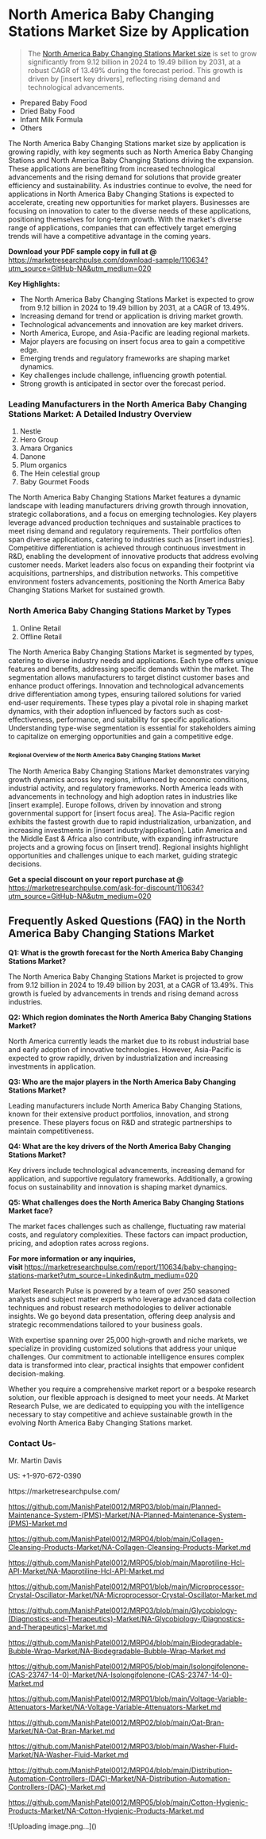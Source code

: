 <h1>North America Baby Changing Stations Market&nbsp;Size by Application</h1><blockquote><p>The <a href="https://marketresearchpulse.com/download-sample/110634?utm_source=GitHub-NA&amp;utm_medium=020">North America Baby Changing Stations Market size</a> is set to grow significantly from 9.12 billion in 2024 to 19.49 billion by 2031, at a robust CAGR of 13.49% during the forecast period. This growth is driven by [insert key drivers], reflecting rising demand and technological advancements.</p></blockquote><ul><li>Prepared Baby Food<li> Dried Baby Food<li> Infant Milk Formula<li> Others</li></ul><p>The North America Baby Changing Stations market size by application is growing rapidly, with key segments such as North America Baby Changing Stations and North America Baby Changing Stations driving the expansion. These applications are benefiting from increased technological advancements and the rising demand for solutions that provide greater efficiency and sustainability. As industries continue to evolve, the need for applications in North America Baby Changing Stations is expected to accelerate, creating new opportunities for market players. Businesses are focusing on innovation to cater to the diverse needs of these applications, positioning themselves for long-term growth. With the market's diverse range of applications, companies that can effectively target emerging trends will have a competitive advantage in the coming years.</p><p><strong>Download your PDF sample copy in full at @ </strong><a href="https://marketresearchpulse.com/download-sample/110634?utm_source=GitHub-NA&amp;utm_medium=020">https://marketresearchpulse.com/download-sample/110634?utm_source=GitHub-NA&amp;utm_medium=020</a></p><p><strong>Key Highlights: </strong></p><ul><li>The North America Baby Changing Stations Market is expected to grow from 9.12 billion in 2024 to 19.49 billion by 2031, at a CAGR of 13.49%.</li><li>Increasing demand for trend or application is driving market growth.</li><li>Technological advancements and innovation are key market drivers.</li><li>North America, Europe, and Asia-Pacific are leading regional markets.</li><li>Major players are focusing on insert focus area to gain a competitive edge.</li><li>Emerging trends and regulatory frameworks are shaping market dynamics.</li><li>Key challenges include challenge, influencing growth potential.</li><li>Strong growth is anticipated in sector over the forecast period.</li></ul><h3>Leading Manufacturers in the North America Baby Changing Stations Market: A Detailed Industry Overview</h3><ol><li>Nestle</li><li>Hero Group</li><li>Amara Organics</li><li>Danone</li><li>Plum organics</li><li>The Hein celestial group</li><li>Baby Gourmet Foods</li></ol><div class="flex max-w-full flex-col flex-grow"><div class="min-h-8 text-message flex w-full flex-col items-end gap-2 whitespace-normal break-words [.text-message+&amp;]:mt-5" dir="auto" data-message-author-role="assistant" data-message-id="fd8432e4-4910-450d-b182-61b7bfb0a01f" data-message-model-slug="gpt-4o"><div class="flex w-full flex-col gap-1 empty:hidden first:pt-[3px]"><div class="markdown prose w-full break-words dark:prose-invert light"><p>The North America Baby Changing Stations Market features a dynamic landscape with leading manufacturers driving growth through innovation, strategic collaborations, and a focus on emerging technologies. Key players leverage advanced production techniques and sustainable practices to meet rising demand and regulatory requirements. Their portfolios often span diverse applications, catering to industries such as [insert industries]. Competitive differentiation is achieved through continuous investment in R&amp;D, enabling the development of innovative products that address evolving customer needs. Market leaders also focus on expanding their footprint via acquisitions, partnerships, and distribution networks. This competitive environment fosters advancements, positioning the North America Baby Changing Stations Market for sustained growth.</p></div></div></div></div><h3>North America Baby Changing Stations Market by Types</h3><ol><li>Online Retail<li> Offline Retail</li></ol><div class="flex max-w-full flex-col flex-grow"><div class="min-h-8 text-message flex w-full flex-col items-end gap-2 whitespace-normal break-words [.text-message+&amp;]:mt-5" dir="auto" data-message-author-role="assistant" data-message-id="084470be-0bb7-4664-bddf-5156b4f41249" data-message-model-slug="gpt-4o-mini"><div class="flex w-full flex-col gap-1 empty:hidden first:pt-[3px]"><div class="markdown prose w-full break-words dark:prose-invert light"><p>The North America Baby Changing Stations Market is segmented by types, catering to diverse industry needs and applications. Each type offers unique features and benefits, addressing specific demands within the market. The segmentation allows manufacturers to target distinct customer bases and enhance product offerings. Innovation and technological advancements drive differentiation among types, ensuring tailored solutions for varied end-user requirements. These types play a pivotal role in shaping market dynamics, with their adoption influenced by factors such as cost-effectiveness, performance, and suitability for specific applications. Understanding type-wise segmentation is essential for stakeholders aiming to capitalize on emerging opportunities and gain a competitive edge.</p></div></div></div></div><h3><span style="font-size: 11px;">Regional Overview of the North America Baby Changing Stations Market</span></h3><div class="flex max-w-full flex-col flex-grow"><div class="min-h-8 text-message flex w-full flex-col items-end gap-2 whitespace-normal break-words [.text-message+&amp;]:mt-5" dir="auto" data-message-author-role="assistant" data-message-id="e9038762-ce64-4e30-91c9-9bd413514231" data-message-model-slug="gpt-4o-mini"><div class="flex w-full flex-col gap-1 empty:hidden first:pt-[3px]"><div class="markdown prose w-full break-words dark:prose-invert light"><p>The North America Baby Changing Stations Market demonstrates varying growth dynamics across key regions, influenced by economic conditions, industrial activity, and regulatory frameworks. North America leads with advancements in technology and high adoption rates in industries like [insert example]. Europe follows, driven by innovation and strong governmental support for [insert focus area]. The Asia-Pacific region exhibits the fastest growth due to rapid industrialization, urbanization, and increasing investments in [insert industry/application]. Latin America and the Middle East &amp; Africa also contribute, with expanding infrastructure projects and a growing focus on [insert trend]. Regional insights highlight opportunities and challenges unique to each market, guiding strategic decisions.</p></div></div></div></div><p><strong>Get a special discount on your report purchase at @ </strong><a href="https://marketresearchpulse.com/ask-for-discount/110634?utm_source=GitHub-NA&amp;utm_medium=020">https://marketresearchpulse.com/ask-for-discount/110634?utm_source=GitHub-NA&amp;utm_medium=020</a></p><h2>Frequently Asked Questions (FAQ) in the North America Baby Changing Stations Market</h2><p><strong>Q1: What is the growth forecast for the North America Baby Changing Stations Market?</strong></p><p>The North America Baby Changing Stations Market is projected to grow from 9.12 billion in 2024 to 19.49 billion by 2031, at a CAGR of 13.49%. This growth is fueled by advancements in trends and rising demand across industries.</p><p><strong>Q2: Which region dominates the North America Baby Changing Stations Market?</strong></p><p>North America currently leads the market due to its robust industrial base and early adoption of innovative technologies. However, Asia-Pacific is expected to grow rapidly, driven by industrialization and increasing investments in application.</p><p><strong>Q3: Who are the major players in the North America Baby Changing Stations Market?</strong></p><p>Leading manufacturers include North America Baby Changing Stations, known for their extensive product portfolios, innovation, and strong presence. These players focus on R&amp;D and strategic partnerships to maintain competitiveness.</p><p><strong>Q4: What are the key drivers of the North America Baby Changing Stations Market?</strong></p><p>Key drivers include technological advancements, increasing demand for application, and supportive regulatory frameworks. Additionally, a growing focus on sustainability and innovation is shaping market dynamics.</p><p><strong>Q5: What challenges does the North America Baby Changing Stations Market face?</strong></p><p>The market faces challenges such as challenge, fluctuating raw material costs, and regulatory complexities. These factors can impact production, pricing, and adoption rates across regions.</p><p><strong>For more information or any inquiries, visit&nbsp;</strong><a href="https://marketresearchpulse.com/report/110634/baby-changing-stations-market?utm_source=Linkedin&utm_medium=020">https://marketresearchpulse.com/report/110634/baby-changing-stations-market?utm_source=Linkedin&utm_medium=020</a></p><p>Market Research Pulse is powered by a team of over 250 seasoned analysts and subject matter experts who leverage advanced data collection techniques and robust research methodologies to deliver actionable insights. We go beyond data presentation, offering deep analysis and strategic recommendations tailored to your business goals.</p><p>With expertise spanning over 25,000 high-growth and niche markets, we specialize in providing customized solutions that address your unique challenges. Our commitment to actionable intelligence ensures complex data is transformed into clear, practical insights that empower confident decision-making.</p><p>Whether you require a comprehensive market report or a bespoke research solution, our flexible approach is designed to meet your needs. At Market Research Pulse, we are dedicated to equipping you with the intelligence necessary to stay competitive and achieve sustainable growth in the evolving North America Baby Changing Stations market.</p><h3><strong>Contact Us-</strong></h3><p>Mr. Martin Davis</p><p>US: +1-970-672-0390</p><p>https://marketresearchpulse.com/</p><p><a href="https://github.com/ManishPatel0012/MRP03/blob/main/Planned-Maintenance-System-(PMS)-Market/NA-Planned-Maintenance-System-(PMS)-Market.md">https://github.com/ManishPatel0012/MRP03/blob/main/Planned-Maintenance-System-(PMS)-Market/NA-Planned-Maintenance-System-(PMS)-Market.md</a></p><p><a href="https://github.com/ManishPatel0012/MRP04/blob/main/Collagen-Cleansing-Products-Market/NA-Collagen-Cleansing-Products-Market.md">https://github.com/ManishPatel0012/MRP04/blob/main/Collagen-Cleansing-Products-Market/NA-Collagen-Cleansing-Products-Market.md</a></p><p><a href="https://github.com/ManishPatel0012/MRP05/blob/main/Maprotiline-Hcl-API-Market/NA-Maprotiline-Hcl-API-Market.md">https://github.com/ManishPatel0012/MRP05/blob/main/Maprotiline-Hcl-API-Market/NA-Maprotiline-Hcl-API-Market.md</a></p><p><a href="https://github.com/ManishPatel0012/MRP01/blob/main/Microprocessor-Crystal-Oscillator-Market/NA-Microprocessor-Crystal-Oscillator-Market.md">https://github.com/ManishPatel0012/MRP01/blob/main/Microprocessor-Crystal-Oscillator-Market/NA-Microprocessor-Crystal-Oscillator-Market.md</a></p><p><a href="https://github.com/ManishPatel0012/MRP03/blob/main/Glycobiology-(Diagnostics-and-Therapeutics)-Market/NA-Glycobiology-(Diagnostics-and-Therapeutics)-Market.md">https://github.com/ManishPatel0012/MRP03/blob/main/Glycobiology-(Diagnostics-and-Therapeutics)-Market/NA-Glycobiology-(Diagnostics-and-Therapeutics)-Market.md</a></p><p><a href="https://github.com/ManishPatel0012/MRP04/blob/main/Biodegradable-Bubble-Wrap-Market/NA-Biodegradable-Bubble-Wrap-Market.md">https://github.com/ManishPatel0012/MRP04/blob/main/Biodegradable-Bubble-Wrap-Market/NA-Biodegradable-Bubble-Wrap-Market.md</a></p><p><a href="https://github.com/ManishPatel0012/MRP05/blob/main/Isolongifolenone-(CAS-23747-14-0)-Market/NA-Isolongifolenone-(CAS-23747-14-0)-Market.md">https://github.com/ManishPatel0012/MRP05/blob/main/Isolongifolenone-(CAS-23747-14-0)-Market/NA-Isolongifolenone-(CAS-23747-14-0)-Market.md</a></p><p><a href="https://github.com/ManishPatel0012/MRP01/blob/main/Voltage-Variable-Attenuators-Market/NA-Voltage-Variable-Attenuators-Market.md">https://github.com/ManishPatel0012/MRP01/blob/main/Voltage-Variable-Attenuators-Market/NA-Voltage-Variable-Attenuators-Market.md</a></p><p><a href="https://github.com/ManishPatel0012/MRP02/blob/main/Oat-Bran-Market/NA-Oat-Bran-Market.md">https://github.com/ManishPatel0012/MRP02/blob/main/Oat-Bran-Market/NA-Oat-Bran-Market.md</a></p><p><a href="https://github.com/ManishPatel0012/MRP03/blob/main/Washer-Fluid-Market/NA-Washer-Fluid-Market.md">https://github.com/ManishPatel0012/MRP03/blob/main/Washer-Fluid-Market/NA-Washer-Fluid-Market.md</a></p><p><a href="https://github.com/ManishPatel0012/MRP04/blob/main/Distribution-Automation-Controllers-(DAC)-Market/NA-Distribution-Automation-Controllers-(DAC)-Market.md">https://github.com/ManishPatel0012/MRP04/blob/main/Distribution-Automation-Controllers-(DAC)-Market/NA-Distribution-Automation-Controllers-(DAC)-Market.md</a></p><p><a href="https://github.com/ManishPatel0012/MRP05/blob/main/Cotton-Hygienic-Products-Market/NA-Cotton-Hygienic-Products-Market.md">https://github.com/ManishPatel0012/MRP05/blob/main/Cotton-Hygienic-Products-Market/NA-Cotton-Hygienic-Products-Market.md</a></p>
![Uploading image.png…]()
